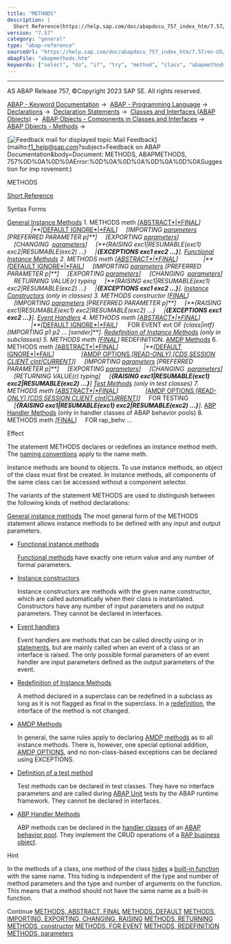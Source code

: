 ```yaml
---
title: "METHODS"
description: |
  Short Reference(https://help.sap.com/doc/abapdocu_757_index_htm/7.57/en-US/abapmethods_shortref.htm) Syntax Forms General Instance Methods(https://help.sap.com/doc/abapdocu_757_index_htm/7.57/en-US/abapmethods_general.htm) 1. METHODS meth ABSTRACTFINAL(https://help.sap.com/doc/abapdocu
version: "7.57"
category: "general"
type: "abap-reference"
sourceUrl: "https://help.sap.com/doc/abapdocu_757_index_htm/7.57/en-US/abapmethods.htm"
abapFile: "abapmethods.htm"
keywords: ["select", "do", "if", "try", "method", "class", "abapmethods"]
---
```


* * *

AS ABAP Release 757, ©Copyright 2023 SAP SE. All rights reserved.

[ABAP - Keyword Documentation](https://help.sap.com/doc/abapdocu_757_index_htm/7.57/en-US/abenabap.htm) →  [ABAP - Programming Language](https://help.sap.com/doc/abapdocu_757_index_htm/7.57/en-US/abenabap_reference.htm) →  [Declarations](https://help.sap.com/doc/abapdocu_757_index_htm/7.57/en-US/abendeclarations.htm) →  [Declaration Statements](https://help.sap.com/doc/abapdocu_757_index_htm/7.57/en-US/abenabap_declarations.htm) →  [Classes and Interfaces (ABAP Objects)](https://help.sap.com/doc/abapdocu_757_index_htm/7.57/en-US/abenclasses_and_interfaces.htm) →  [ABAP Objects - Components in Classes and Interfaces](https://help.sap.com/doc/abapdocu_757_index_htm/7.57/en-US/abenclass_ifac_components.htm) →  [ABAP Objects - Methods](https://help.sap.com/doc/abapdocu_757_index_htm/7.57/en-US/abenmethods.htm) → 

 [![](Mail.gif?object=Mail.gif&sap-language=EN "Feedback mail for displayed topic") Mail Feedback](mailto:f1_help@sap.com?subject=Feedback on ABAP Documentation&body=Document: METHODS, ABAPMETHODS, 757%0D%0A%0D%0AError:%0D%0A%0D%0A%0D%0A%0D%0ASuggestion for imp
rovement:)

METHODS

[Short Reference](https://help.sap.com/doc/abapdocu_757_index_htm/7.57/en-US/abapmethods_shortref.htm)

Syntax Forms

[General Instance Methods](https://help.sap.com/doc/abapdocu_757_index_htm/7.57/en-US/abapmethods_general.htm)
1\. METHODS meth *\[*[ABSTRACT*|*FINAL](https://help.sap.com/doc/abapdocu_757_index_htm/7.57/en-US/abapmethods_abstract_final.htm)*\]*
              *|**\[*[DEFAULT IGNORE*|*FAIL](https://help.sap.com/doc/abapdocu_757_index_htm/7.57/en-US/abapmethods_default.htm)*\]*
    *\[*IMPORTING [parameters](https://help.sap.com/doc/abapdocu_757_index_htm/7.57/en-US/abapmethods_parameters.htm) *\[*PREFERRED PARAMETER p*\]**\]*
    *\[*EXPORTING [parameters](https://help.sap.com/doc/abapdocu_757_index_htm/7.57/en-US/abapmethods_parameters.htm)*\]*
    *\[*CHANGING  [parameters](https://help.sap.com/doc/abapdocu_757_index_htm/7.57/en-US/abapmethods_parameters.htm)*\]*
    *\[**{*RAISING exc1*|*RESUMABLE(exc1) exc2*|*RESUMABLE(exc2) ...*}*
    *|**{*EXCEPTIONS exc1 exc2 ...*}**\]*.
[Functional Instance Methods](https://help.sap.com/doc/abapdocu_757_index_htm/7.57/en-US/abapmethods_functional.htm)
2\. METHODS meth *\[*[ABSTRACT*|*FINAL](https://help.sap.com/doc/abapdocu_757_index_htm/7.57/en-US/abapmethods_abstract_final.htm)*\]*
              *|**\[*[DEFAULT IGNORE*|*FAIL](https://help.sap.com/doc/abapdocu_757_index_htm/7.57/en-US/abapmethods_default.htm)*\]*
    *\[*IMPORTING [parameters](https://help.sap.com/doc/abapdocu_757_index_htm/7.57/en-US/abapmethods_parameters.htm) *\[*PREFERRED PARAMETER p*\]**\]*
    *\[*EXPORTING [parameters](https://help.sap.com/doc/abapdocu_757_index_htm/7.57/en-US/abapmethods_parameters.htm)*\]*
    *\[*CHANGING  [parameters](https://help.sap.com/doc/abapdocu_757_index_htm/7.57/en-US/abapmethods_parameters.htm)*\]*
    RETURNING VALUE(r) typing
    *\[**{*RAISING exc1*|*RESUMABLE(exc1) exc2*|*RESUMABLE(exc2) ...*}*
    *|**{*EXCEPTIONS exc1 exc2 ...*}**\]*.
[Instance Constructors](https://help.sap.com/doc/abapdocu_757_index_htm/7.57/en-US/abapmethods_constructor.htm) (only in classes)
3\. METHODS constructor *\[*[FINAL](https://help.sap.com/doc/abapdocu_757_index_htm/7.57/en-US/abapmethods_abstract_final.htm)*\]*
    *\[*IMPORTING [parameters](https://help.sap.com/doc/abapdocu_757_index_htm/7.57/en-US/abapmethods_parameters.htm) *\[*PREFERRED PARAMETER p*\]**\]*
    *\[**{*RAISING exc1*|*RESUMABLE(exc1) exc2*|*RESUMABLE(exc2) ...*}*
    *|**{*EXCEPTIONS exc1 exc2 ...*}**\]*.
[Event Handlers](https://help.sap.com/doc/abapdocu_757_index_htm/7.57/en-US/abapmethods_event_handler.htm)
4\. METHODS meth *\[*[ABSTRACT*|*FINAL](https://help.sap.com/doc/abapdocu_757_index_htm/7.57/en-US/abapmethods_abstract_final.htm)*\]*
              *|**\[*[DEFAULT IGNORE*|*FAIL](https://help.sap.com/doc/abapdocu_757_index_htm/7.57/en-US/abapmethods_default.htm)*\]*
     FOR EVENT evt OF *{*class*|*intf*}*
     *\[*IMPORTING p1 p2 ... *\[*sender*\]**\]*.
[Redefinition of Instance Methods](https://help.sap.com/doc/abapdocu_757_index_htm/7.57/en-US/abapmethods_redefinition.htm) (only in subclasses)
5\. METHODS meth *\[*[FINAL](https://help.sap.com/doc/abapdocu_757_index_htm/7.57/en-US/abapmethods_abstract_final.htm)*\]* REDEFINITION.
[AMDP Methods](https://help.sap.com/doc/abapdocu_757_index_htm/7.57/en-US/abenamdp_methods.htm)
6\. METHODS meth *\[*[ABSTRACT*|*FINAL](https://help.sap.com/doc/abapdocu_757_index_htm/7.57/en-US/abapmethods_abstract_final.htm)*\]*
              *|**\[*[DEFAULT IGNORE*|*FAIL](https://help.sap.com/doc/abapdocu_757_index_htm/7.57/en-US/abapmethods_default.htm)*\]*
               *\[*[AMDP OPTIONS *\[*READ-ONLY*\]* *\[*CDS SESSION CLIENT clnt*|*CURRENT*\]*](https://help.sap.com/doc/abapdocu_757_index_htm/7.57/en-US/abapmethods_amdp_options.htm)*\]*
    *\[*IMPORTING [parameters](https://help.sap.com/doc/abapdocu_757_index_htm/7.57/en-US/abapmethods_parameters.htm) *\[*PREFERRED PARAMETER p*\]**\]*
    *\[*EXPORTING [parameters](https://help.sap.com/doc/abapdocu_757_index_htm/7.57/en-US/abapmethods_parameters.htm)*\]*
    *\[*CHANGING  [parameters](https://help.sap.com/doc/abapdocu_757_index_htm/7.57/en-US/abapmethods_parameters.htm)*\]*
    *\[*RETURNING VALUE(r) typing*\]*
    *\[**{*RAISING exc1*|*RESUMABLE(exc1) exc2*|*RESUMABLE(exc2) ...*}**\]*
[Test Methods](https://help.sap.com/doc/abapdocu_757_index_htm/7.57/en-US/abapmethods_testing.htm) (only in test classes)
7\. METHODS meth *\[*[ABSTRACT*|*FINAL](https://help.sap.com/doc/abapdocu_757_index_htm/7.57/en-US/abapmethods_abstract_final.htm)*\]*
               *\[*[AMDP OPTIONS *\[*READ-ONLY*\]* *\[*CDS SESSION CLIENT clnt*|*CURRENT*\]*](https://help.sap.com/doc/abapdocu_757_index_htm/7.57/en-US/abapmethods_amdp_options.htm)*\]*
    FOR TESTING
    *\[**{*RAISING exc1*|*RESUMABLE(exc1) exc2*|*RESUMABLE(exc2) ...*}**\]*.
[ABP Handler Methods](https://help.sap.com/doc/abapdocu_757_index_htm/7.57/en-US/abapmethods_for_rap_behv.htm) (only in handler classes of ABAP behavior pools)
8\. METHODS meth *\[*[FINAL](https://help.sap.com/doc/abapdocu_757_index_htm/7.57/en-US/abapmethods_abstract_final.htm)*\]*
    FOR rap\_behv ...

Effect

The statement METHODS declares or redefines an instance method meth. The [naming conventions](https://help.sap.com/doc/abapdocu_757_index_htm/7.57/en-US/abennaming_conventions.htm) apply to the name meth.

Instance methods are bound to objects. To use instance methods, an object of the class must first be created. In instance methods, all components of the same class can be accessed without a component selector.

The variants of the statement METHODS are used to distinguish between the following kinds of method declarations:

[General instance methods](https://help.sap.com/doc/abapdocu_757_index_htm/7.57/en-US/abapmethods_general.htm)
The most general form of the METHODS statement allows instance methods to be defined with any input and output parameters.

-   [Functional instance methods](https://help.sap.com/doc/abapdocu_757_index_htm/7.57/en-US/abapmethods_functional.htm)
    
    [Functional methods](https://help.sap.com/doc/abapdocu_757_index_htm/7.57/en-US/abenfunctional_method_glosry.htm "Glossary Entry") have exactly one return value and any number of formal parameters.
    
-   [Instance constructors](https://help.sap.com/doc/abapdocu_757_index_htm/7.57/en-US/abapmethods_constructor.htm)
    
    Instance constructors are methods with the given name constructor, which are called automatically when their class is instantiated. Constructors have any number of input parameters and no output parameters. They cannot be declared in interfaces.
    
-   [Event handlers](https://help.sap.com/doc/abapdocu_757_index_htm/7.57/en-US/abapmethods_event_handler.htm)
    
    Event handlers are methods that can be called directly using or in [statements](https://help.sap.com/doc/abapdocu_757_index_htm/7.57/en-US/abenmethod_calls.htm), but are mainly called when an event of a class or an interface is raised. The only possible formal parameters of an event handler are input parameters defined as the output parameters of the event.
    
-   [Redefinition of Instance Methods](https://help.sap.com/doc/abapdocu_757_index_htm/7.57/en-US/abapmethods_redefinition.htm)
    
    A method declared in a superclass can be redefined in a subclass as long as it is not flagged as final in the superclass. In a [redefinition](https://help.sap.com/doc/abapdocu_757_index_htm/7.57/en-US/abenredefinition_glosry.htm "Glossary Entry"), the interface of the method is not changed.
    
-   [AMDP Methods](https://help.sap.com/doc/abapdocu_757_index_htm/7.57/en-US/abapmethods_amdp_options.htm)
    
    In general, the same rules apply to declaring [AMDP methods](https://help.sap.com/doc/abapdocu_757_index_htm/7.57/en-US/abenamdp_method_glosry.htm "Glossary Entry") as to all instance methods. There is, however, one special optional addition, [AMDP OPTIONS](https://help.sap.com/doc/abapdocu_757_index_htm/7.57/en-US/abapmethods_amdp_options.htm), and no non-class-based exceptions can be declared using EXCEPTIONS.
    
-   [Definition of a test method](https://help.sap.com/doc/abapdocu_757_index_htm/7.57/en-US/abapmethods_testing.htm)
    
    Test methods can be declared in test classes. They have no interface parameters and are called during [ABAP Unit](https://help.sap.com/doc/abapdocu_757_index_htm/7.57/en-US/abenabap_unit_glosry.htm "Glossary Entry") tests by the ABAP runtime framework. They cannot be declared in interfaces.
    
-   [ABP Handler Methods](https://help.sap.com/doc/abapdocu_757_index_htm/7.57/en-US/abapmethods_for_rap_behv.htm)
    
    ABP methods can be declared in the [handler classes](https://help.sap.com/doc/abapdocu_757_index_htm/7.57/en-US/abenabp_handler_class_glosry.htm "Glossary Entry") of an [ABAP behavior pool](https://help.sap.com/doc/abapdocu_757_index_htm/7.57/en-US/abenbehavior_pool_glosry.htm "Glossary Entry"). They implement the CRUD operations of a [RAP business object](https://help.sap.com/doc/abapdocu_757_index_htm/7.57/en-US/abenrap_bo_glosry.htm "Glossary Entry").
    

Hint

In the methods of a class, one method of the class [hides](https://help.sap.com/doc/abapdocu_757_index_htm/7.57/en-US/abenbuilt_in_functions_syntax.htm) a [built-in function](https://help.sap.com/doc/abapdocu_757_index_htm/7.57/en-US/abenbuiltin_function_glosry.htm "Glossary Entry") with the same name. This hiding is independent of the type and number of method parameters and the type and number of arguments on the function. This means that a method should not have the same name as a built-in function.

Continue
[METHODS, ABSTRACT, FINAL](https://help.sap.com/doc/abapdocu_757_index_htm/7.57/en-US/abapmethods_abstract_final.htm)
[METHODS, DEFAULT](https://help.sap.com/doc/abapdocu_757_index_htm/7.57/en-US/abapmethods_default.htm)
[METHODS, IMPORTING, EXPORTING, CHANGING, RAISING](https://help.sap.com/doc/abapdocu_757_index_htm/7.57/en-US/abapmethods_general.htm)
[METHODS, RETURNING](https://help.sap.com/doc/abapdocu_757_index_htm/7.57/en-US/abapmethods_functional.htm)
[METHODS, constructor](https://help.sap.com/doc/abapdocu_757_index_htm/7.57/en-US/abapmethods_constructor.htm)
[METHODS, FOR EVENT](https://help.sap.com/doc/abapdocu_757_index_htm/7.57/en-US/abapmethods_event_handler.htm)
[METHODS, REDEFINITION](https://help.sap.com/doc/abapdocu_757_index_htm/7.57/en-US/abapmethods_redefinition.htm)
[METHODS, parameters](https://help.sap.com/doc/abapdocu_757_index_htm/7.57/en-US/abapmethods_parameters.htm)